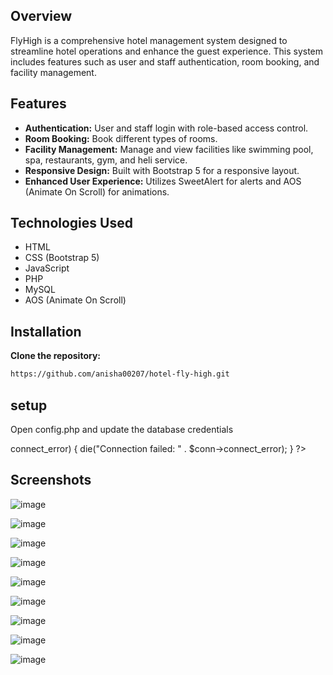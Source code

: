 

## Overview
FlyHigh is a comprehensive hotel management system designed to streamline hotel operations and enhance the guest experience. This system includes features such as user and staff authentication, room booking, and facility management.

## Features
- **Authentication:** User and staff login with role-based access control.
- **Room Booking:** Book different types of rooms.
- **Facility Management:** Manage and view facilities like swimming pool, spa, restaurants, gym, and heli service.
- **Responsive Design:** Built with Bootstrap 5 for a responsive layout.
- **Enhanced User Experience:** Utilizes SweetAlert for alerts and AOS (Animate On Scroll) for animations.

## Technologies Used
- HTML
- CSS (Bootstrap 5)
- JavaScript
- PHP
- MySQL
- AOS (Animate On Scroll)

## Installation
 **Clone the repository:**
   ```sh
   https://github.com/anisha00207/hotel-fly-high.git
```
## setup
 Open config.php and update the database credentials
 <?php
$servername = "your_server";
$username = "your_username";
$password = "your_password";
$dbname = "hotel_management";
$conn = new mysqli($servername, $username, $password, $dbname);
if ($conn->connect_error) {
    die("Connection failed: " . $conn->connect_error);
}
?>

## Screenshots

![image](https://github.com/anisha00207/hotel-fly-high/assets/90251007/a21dab94-9b68-4cef-bc8c-cb4e1a67cfab)

![image](https://github.com/anisha00207/hotel-fly-high/assets/90251007/55d4c943-37f6-4642-969a-ea3a56a3c225)

![image](https://github.com/anisha00207/hotel-fly-high/assets/90251007/6da8c3a8-54f0-439d-8cdf-ad2ea9d7c54a)

![image](https://github.com/anisha00207/hotel-fly-high/assets/90251007/b1120111-a2d4-48ae-b7bc-c39598b95ace)

![image](https://github.com/anisha00207/hotel-fly-high/assets/90251007/70dcadc3-c9a0-4caf-becb-61320bdc4707)

![image](https://github.com/anisha00207/hotel-fly-high/assets/90251007/f3f8d003-819e-4f75-8ae3-42cb8973104e)

![image](https://github.com/anisha00207/hotel-fly-high/assets/90251007/57764d0c-0d8b-475b-b288-c96292ec827d)

![image](https://github.com/anisha00207/hotel-fly-high/assets/90251007/f3ea7e58-a416-46f4-a781-f1fba5a821d1)

![image](https://github.com/anisha00207/hotel-fly-high/assets/90251007/c5f657e1-5ade-40e3-8198-64a7d308de69)



















   

